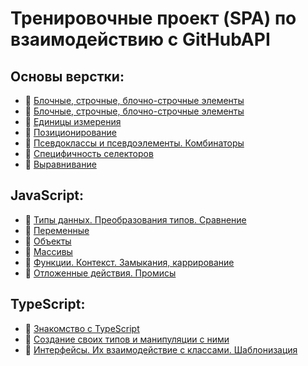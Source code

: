 # Тренировочные проект (SPA) по взаимодействию с GitHubAPI

## Основы верстки:

- :page_with_curl: [Блочные, строчные, блочно-строчные элементы](assets/md/HTML_base/block_inline_inline-block.md)
- :page_with_curl: [Блочные, строчные, блочно-строчные элементы](./assets/md/HTML_base/block_inline_inline-block.md)<br>
- :page_with_curl: [Единицы измерения](./assets/md/HTML_base/units.md)<br>
- :page_with_curl: [Позиционирование](./assets/md/HTML_base/position.md)<br>
- :page_with_curl: [Псевдоклассы и псевдоэлементы. Комбинаторы](./assets/md/HTML_base/pseudo_classes_pseudo-elements_combinators.md)<br>
- :page_with_curl: [Специфичность селекторов](./assets/md/HTML_base/specificity.md)<br>
- :page_with_curl: [Выравнивание](./assets/md/HTML_base/alignment.md)<br>

## JavaScript:

- :page_with_curl: [Типы данных. Преобразования типов. Сравнение](./assets/md/Javacript/data-types_comparison.md)<br>
- :page_with_curl: [Переменные](./assets/md/Javacript/variables.md)<br>
- :page_with_curl: [Объекты](./assets/md/Javacript/objectss.md)<br>
- :page_with_curl: [Массивы](./assets/md/Javacript/arrays.md)<br>
- :page_with_curl: [Функции. Контекст. Замыкания, каррирование](./assets/md/Javacript/functions_сontext_сarr_сlosures.md)<br>
- :page_with_curl: [Отложенные действия. Промисы](./assets/md/Javacript/delayed-actions_promise.md)<br>

## TypeScript:

- :page_with_curl: [Знакомство с TypeScript](./assets/md/TypeScript/introducing_typescript.md)<br>
- :page_with_curl: [Создание своих типов и манипуляции с ними](./assets/md/TypeScript/create_own_types.md)<br>
- :page_with_curl: [Интерфейсы. Их взаимодействие с классами. Шаблонизация](./assets/md/TypeScript/interfaces_templating.md)<br>
